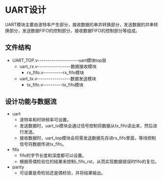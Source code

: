 UART设计
===============
UART模块主要由波特率产生部分，接收数据的串并转换部分，发送数据的并串转换部分，发送数据FIFO的控制部分，接收数据FIFO的控制部分等组成。

## 文件结构

* UART_TOP.v---------------------uart模块top层
	* uart_rx.v-----------------数据接收模块
		* rx_fifo.v----------rx_fifo模块
	* uart_tx.v-----------------数据发送模块
		* tx_fifo.v----------tx_fifo模块


## 设计功能与数据流

* uart
    * 波特率和时钟频率可设置。
	* 发送数据时，uart_tx模块会通过信号控制将数据从tx_fifo读出来，然后进行发送。
	* 接收数据时，uart_top模块会将需发送数据先存进rx_fifo里面，等待控制信号将数据传进tx_fifo。
* fifo
	* fifo的字节长度和深度都可以设置。
	* 根据奇偶检验位的结果来控制i_fifo_rst，从而实现数据错误时fifo的复位。
* parity
    * 可设置是奇检验还是偶检验，并将结果输出。
